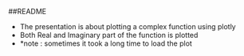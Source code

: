 ##README
- The presentation is about plotting a complex function using plotly
- Both Real and Imaginary part of the function is plotted
- *note : sometimes it took a long time to load the plot

